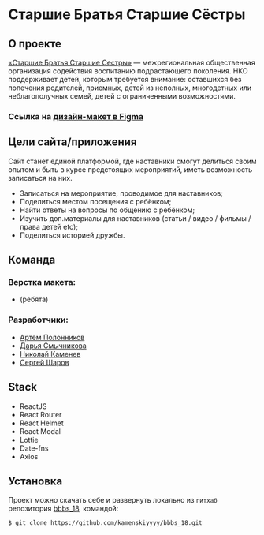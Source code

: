# Старшие Братья Старшие Сёстры

## О проекте

[«Старшие Братья Старшие Сестры»](https://www.nastavniki.org) — межрегиональная общественная организация содействия воспитанию подрастающего
поколения. НКО поддерживает детей, которым требуется внимание: оставшихся без попечения родителей, приемных, детей из
неполных, многодетных или неблагополучных семей, детей с ограниченными возможностями.

### Ссылка на [дизайн-макет в Figma](https://www.figma.com/file/cBzn7Z9AItXliUNSFme2ju/BBBS?node-id=0%3A1)

## Цели сайта/приложения

Сайт станет единой платформой, где наставники смогут делиться своим опытом и быть в курсе предстоящих мероприятий, иметь возможность записаться на них.

- Записаться на мероприятие, проводимое для наставников;
- Поделиться местом посещения с ребёнком;
- Найти ответы на вопросы по общению с ребёнком;
- Изучить доп.материалы для наставников (статьи / видео / фильмы / права детей etc);
- Поделиться историей дружбы.

## Команда

### Верстка макета: 
- (ребята)

### Разработчики:
- [Артём Полонников](https://github.com/gamerthepro)
- [Дарья Смычникова](https://github.com/zzzebbra)
- [Николай Каменев](https://github.com/kamenskiyyyy)
- [Сергей Шаров](https://github.com/Shar1892)

## Stack

- ReactJS
- React Router
- React Helmet
- React Modal
- Lottie
- Date-fns
- Axios

## Установка

Проект можно скачать себе и развернуть локально из `гитхаб`
репозитория [bbbs_18](https://github.com/kamenskiyyyy/bbbs_18), командой:

 ```html
$ git clone https://github.com/kamenskiyyyy/bbbs_18.git
```
